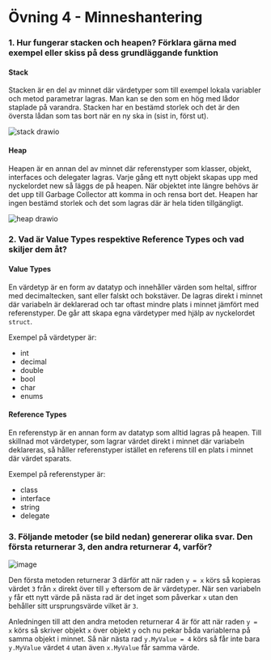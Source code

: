 # Övning 4 - Minneshantering

### 1. Hur fungerar stacken och heapen? Förklara gärna med exempel eller skiss på dess grundläggande funktion

#### Stack
Stacken är en del av minnet där värdetyper som till exempel lokala variabler och metod parametrar lagras. 
Man kan se den som en hög med lådor staplade på varandra. 
Stacken har en bestämd storlek och det är den översta lådan som tas bort när en ny ska in (sist in, först ut). 

![stack drawio](https://github.com/johnkallstrom/MemoryManagement/assets/54977209/3a5b7b44-1bf3-43b8-ba10-5593da95d9e0)

#### Heap
Heapen är en annan del av minnet där referenstyper som klasser, objekt, interfaces och delegater lagras. 
Varje gång ett nytt objekt skapas upp med nyckelordet new så läggs de på heapen. 
När objektet inte längre behövs är det upp till Garbage Collector att komma in och rensa bort det. 
Heapen har ingen bestämd storlek och det som lagras där är hela tiden tillgängligt.

![heap drawio](https://github.com/johnkallstrom/MemoryManagement/assets/54977209/09a18f79-e740-4e41-b190-32a3859b1147)

### 2. Vad är Value Types respektive Reference Types och vad skiljer dem åt?

#### Value Types
En värdetyp är en form av datatyp och innehåller värden som heltal, siffror med decimaltecken, sant eller falskt och bokstäver. 
De lagras direkt i minnet där variabeln är deklarerad och tar oftast mindre plats i minnet jämfört med referenstyper. 
De går att skapa egna värdetyper med hjälp av nyckelordet ```struct```.

Exempel på värdetyper är:
- int
- decimal
- double
- bool
- char
- enums

#### Reference Types
En referenstyp är en annan form av datatyp som alltid lagras på heapen. 
Till skillnad mot värdetyper, som lagrar värdet direkt i minnet där variabeln deklareras, så håller referenstyper istället en referens till en plats i minnet där värdet sparats.

Exempel på referenstyper är:
- class
- interface
- string
- delegate

### 3. Följande metoder (se bild nedan) genererar olika svar. Den första returnerar 3, den andra returnerar 4, varför?
![image](https://github.com/johnkallstrom/MemoryManagement/assets/54977209/ded6a599-9896-476e-83bc-d14a823d8d53)

Den första metoden returnerar 3 därför att när raden ```y = x``` körs så kopieras värdet ```3``` från ```x``` direkt över till ```y``` eftersom de är värdetyper. När sen variabeln ```y``` får ett nytt värde på nästa rad är det inget som påverkar ```x``` utan den behåller sitt ursprungsvärde vilket är ```3```.

Anledningen till att den andra metoden returnerar 4 är för att när raden ```y = x``` körs så skriver objekt ```x``` över objekt ```y``` och nu pekar båda variablerna på samma objekt i minnet.
Så när nästa rad ```y.MyValue = 4``` körs så får inte bara ```y.MyValue``` värdet ```4``` utan även ```x.MyValue``` får samma värde.
